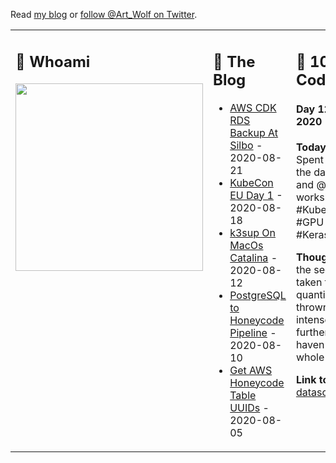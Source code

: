 Read [my blog](https://gizmo.codes/) or [follow @Art_Wolf on Twitter](https://twitter.com/Art_Wolf).

<table>
  <tr>
    <td valign="top" width="33%">
      <h2>👻 Whoami</h2>
      <img src="https://gizmo.codes/images/AWS-Community-Builders/Joined-Community-Builders.png" height="300">
    </td>
    <td valign="top" width="33%">
      <h2>🔭 The Blog</h2>
      <ul>
        <li><a href="https://gizmo.codes/aws-cdk-rds-backup-at-silbo/">AWS CDK RDS Backup At Silbo</a> - 2020-08-21</li>
        <li><a href="https://gizmo.codes/kubecon-eu-day-1/">KubeCon EU Day 1</a> - 2020-08-18</li>
        <li><a href="https://gizmo.codes/k3sup-on-macos-catalina/">k3sup On MacOs Catalina</a> - 2020-08-12</li>
        <li><a href="https://gizmo.codes/postgresql-to-honeycode-pipeline/">PostgreSQL to Honeycode Pipeline</a> - 2020-08-10</li>
        <li><a href="https://gizmo.codes/get-aws-honeycode-table-uuids/">Get AWS Honeycode Table UUIDs</a> - 2020-08-05</li>
      </ul>
    </td>
    <td valign="top" width="34%">
      <h2>💾 100 Days of Code</h2>
      <h4>Day 12: August 22, 2020</h4>
      <p><b>Today's Progress:</b> Spent a large portion of the day in @cfregly and @anbarth's workshop on #Kubeflow + #BERT + #GPU + #TensorFlow + #Keras + #SageMaker!</p>
      <p><b>Thoughts:</b> This was the second time I've taken the course, the quantity of information thrown at you is so intense. Made it a lot further - though still haven't achieved the whole 8 hours.</p>
      <p><b>Link to work:</b> <a href="https://github.com/johncolmdoyle/workshop">datascienceonaws.com</a></p>
    </td>
  </tr>
</table>
